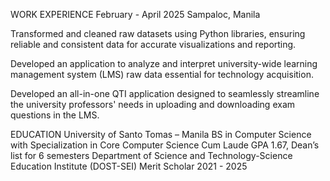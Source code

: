 
WORK EXPERIENCE
February - April 2025
Sampaloc, Manila

Transformed and cleaned raw datasets using Python libraries, ensuring reliable and consistent data for accurate
visualizations and reporting.

Developed an application to analyze and interpret university-wide learning management system (LMS) raw data
essential for technology acquisition.

Developed an all-in-one QTI application designed to seamlessly streamline the university professors' needs in uploading
and downloading exam questions in the LMS.

EDUCATION
University of Santo Tomas – Manila
BS in Computer Science with Specialization in Core Computer Science
Cum Laude
GPA 1.67, Dean’s list for 6 semesters
Department of Science and Technology-Science Education Institute (DOST-SEI) Merit Scholar
2021 - 2025
